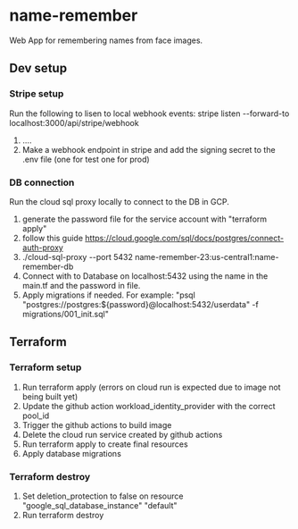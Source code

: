 # name-remember

Web App for remembering names from face images.

## Dev setup

### Stripe setup

Run the following to lisen to local webhook events:
stripe listen --forward-to localhost:3000/api/stripe/webhook

1. ....
2. Make a webhook endpoint in stripe and add the signing secret to the .env file (one for test one for prod)

### DB connection

Run the cloud sql proxy locally to connect to the DB in GCP.

1. generate the password file for the service account with "terraform apply"
2. follow this guide https://cloud.google.com/sql/docs/postgres/connect-auth-proxy
3. ./cloud-sql-proxy --port 5432 name-remember-23:us-central1:name-remember-db
4. Connect with to Database on localhost:5432 using the name in the main.tf and the password in file.
5. Apply migrations if needed. For example: "psql "postgres://postgres:${password}@localhost:5432/userdata" -f migrations/001_init.sql"

## Terraform

### Terraform setup

1. Run terraform apply (errors on cloud run is expected due to image not being built yet)
2. Update the github action workload_identity_provider with the correct pool_id
3. Trigger the github actions to build image
4. Delete the cloud run service created by github actions
5. Run terraform apply to create final resources
6. Apply database migrations

### Terraform destroy

1. Set deletion_protection to false on resource "google_sql_database_instance" "default"
2. Run terraform destroy
